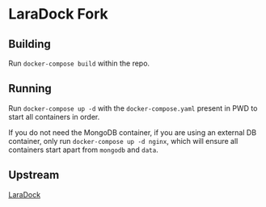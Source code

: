 # LaraDock Fork

## Building

Run `docker-compose build` within the repo.

## Running

Run `docker-compose up -d` with the `docker-compose.yaml` present in PWD to start all containers in order.

If you do not need the MongoDB container, if you are using an external DB container, only run
`docker-compose up -d nginx`, which will ensure all containers start apart from `mongodb` and `data`.

## Upstream

[LaraDock](https://github.com/LaraDock/laradock)
